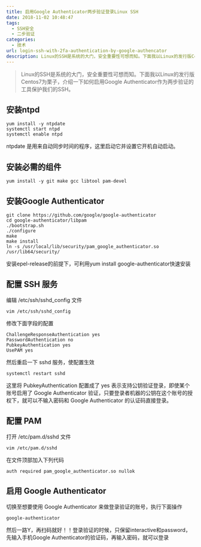 ```yaml
---
title: 启用Google Authenticator两步验证登录Linux SSH
date: 2018-11-02 10:48:47
tags: 
  - SSH安全
  - 二步验证
categories:
  - 技术
url: login-ssh-with-2fa-authentication-by-google-authencator
description: Linux的SSH是系统的大门，安全重要性可想而知。下面我以Linux的发行版Centos7为栗子，介绍一下如何启用Google Authenticator作为两步验证的工具保护我们的SSH。
---
```


> Linux的SSH是系统的大门，安全重要性可想而知。下面我以Linux的发行版Centos7为栗子，介绍一下如何启用Google Authenticator作为两步验证的工具保护我们的SSH。

## 安装ntpd

```
yum install -y ntpdate
systemctl start ntpd
systemctl enable ntpd
```


ntpdate 是用来自动同步时间的程序，这里启动它并设置它开机自动启动。

## 安装必需的组件

```
yum install -y git make gcc libtool pam-devel
```

## 安装Google Authenticator

```
git clone https://github.com/google/google-authenticator
cd google-authenticator/libpam
./bootstrap.sh
./configure
make
make install
ln -s /usr/local/lib/security/pam_google_authenticator.so /usr/lib64/security/
```

安装epel-release的前提下，可利用yum install google-authenticator快速安装

## 配置 SSH 服务

编辑 /etc/ssh/sshd_config 文件

```
vim /etc/ssh/sshd_config
```

修改下面字段的配置

```
ChallengeResponseAuthentication yes
PasswordAuthentication no
PubkeyAuthentication yes
UsePAM yes
```

然后重启一下 sshd 服务，使配置生效

```
systemctl restart sshd
```


这里将 PubkeyAuthentication 配置成了 yes 表示支持公钥验证登录，即使某个账号启用了 Google Authenticator
验证，只要登录者机器的公钥在这个账号的授权下，就可以不输入密码和 Google Authenticator 的认证码直接登录。

## 配置 PAM

打开 /etc/pam.d/sshd 文件

```
vim /etc/pam.d/sshd
```

在文件顶部加入下列代码

```
auth required pam_google_authenticator.so nullok
```


## 启用 Google Authenticator

切换至想要使用 Google Authenticator 来做登录验证的账号，执行下面操作

```
google-authenticator
```

然后一路Y，再扫码就好！！登录验证的时候，只保留interactive和password，先输入手机Google Authenticator的验证码，再输入密码，就可以登录



